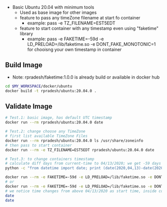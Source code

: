 * Basic Ubuntu 20.04 with minimum tools
  - Used as base image for other images
  - feature to pass any timeZone filename at start fo container
    - example: pass -e TZ_FILENAME=EST5EDT
  - feature to start container with any timestamp even using  "faketime" library
    - example: pass -e FAKETIME=-59d -e LD_PRELOAD=/lib/faketime.so -e DONT_FAKE_MONOTONIC=1 for chooisng your own timestamp in container

## Build Image
* Note: rpradesh/faketime:1.0.0 is already build or available in docker hub 

```bash
cd $MY_WORKSPACE/docker/ubuntu
docker build -t rpradesh/ubuntu:20.04.0 .
```

## Validate Image
```bash
# Test.1: basic image, has default UTC timestamp
docker run --rm rpradesh/ubuntu:20.04.0 date 

# Test.2: change choose any TimeZone
# first list available TimeZone Files
docker run --rm rpradesh/ubuntu:20.04.0 ls /usr/share/zoneinfo 
# then pass to start container
docker run --rm -e TZ_FILENAME=EST5EDT rpradesh/ubuntu:20.04.0 date

# Test.3: to change containers timestamp
# calculate diff days from current-time to 04/13/2020; we get -59 days
python -c "from datetime import date; print (date(2020,04,13)-date(2020,06,11)).days"

docker run --rm -e FAKETIME=-59d -e LD_PRELOAD=/lib/faketime.so -e DONT_FAKE_MONOTONIC=1 -it rpradesh/ubuntu:20.04.0
# or
docker run --rm -e FAKETIME=-59d -e LD_PRELOAD=/lib/faketime.so -e DONT_FAKE_MONOTONIC=1 -e TZ_FILENAME=EST5EDT -it rpradesh/ubuntu:20.04.0
# we notice time changes from above 04/13/2020 as start time, inside container
date
date
```

